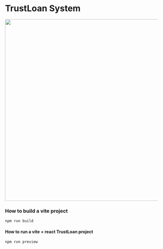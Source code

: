 # TrustLoan System

<img src="./assets/image.png" width="600" height="600" />

### How to build a vite project

```
npm run build
```

#### How to run a vite + react TrustLoan project

```
npm run preview
```
